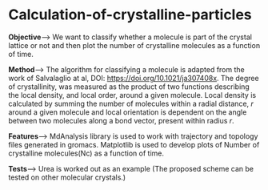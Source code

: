 # Calculation-of-crystalline-particles
**Objective**--> We want to classify whether a molecule is part of the crystal lattice or not and then plot the number of crystalline molecules as a function of time. 

**Method**--> The algorithm for classifying a molecule is adapted from the work of Salvalaglio at al, DOI: https://doi.org/10.1021/ja307408x.
The degree of crystallinity, was measured as the product of two functions describing the local density, and local order, around a given molecule. 
Local density is calculated by summing the number of molecules within a radial distance, *r* around a given molecule and local orientation is dependent on the angle between two molecules along a bond vector, present within radius *r*.

**Features**--> MdAnalysis library is used to work with trajectory and topology files generated in gromacs. 
Matplotlib is used to develop plots of Number of crystalline molecules(Nc) as a function of time.

**Tests**--> Urea is worked out as an example (The proposed scheme can be tested on other molecular crystals.)
